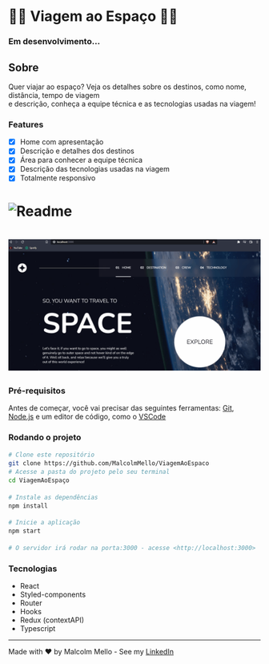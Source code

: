 <h1>🚀🚀 Viagem ao Espaço 🚀🚀</h1>

<h3>Em desenvolvimento...</h3>

<h2>Sobre</h2>

<p>Quer viajar ao espaço? Veja os detalhes sobre os destinos, como nome, distância, tempo de viagem <br>
e descrição, conheça a equipe técnica e as tecnologias usadas na viagem!
</p>

### Features
- [x] Home com apresentação
- [x] Descrição e detalhes dos destinos
- [X] Área para conhecer a equipe técnica
- [x] Descrição das tecnologias usadas na viagem
- [X] Totalmente responsivo

<h1>
    <img alt="Readme" title= "Readme" src="./gifs/youwannatraveltospace.gif" />
</h1>

<h1>
    <img alt="Readme" title= "Readme" src="./gifs/responsivespace.gif" />
</h1>


### Pré-requisitos
Antes de começar, você vai precisar das seguintes ferramentas: [Git](https://git-scm.com), [Node.js](https://nodejs.org/en/) e um editor de código, como o [VSCode](https://code.visualstudio.com/)

### Rodando o projeto
```bash
# Clone este repositório
git clone https://github.com/MalcolmMello/ViagemAoEspaco
# Acesse a pasta do projeto pelo seu terminal
cd ViagemAoEspaço

# Instale as dependências
npm install

# Inicie a aplicação
npm start

# O servidor irá rodar na porta:3000 - acesse <http://localhost:3000>

```

### Tecnologias
- React
- Styled-components
- Router
- Hooks
- Redux (contextAPI)
- Typescript 

---

Made with ❤️ by Malcolm Mello - See my [LinkedIn](https://www.linkedin.com/in/malcolm-de-mello-a8208a224/)